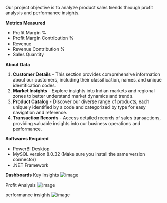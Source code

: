 Our project objective is to analyze product sales trends through profit analysis and performance insights.

**Metrics Measured**

- Profit Margin % 
- Profit Margin Contribution %
- Revenue
- Revenue Contribution %
- Sales Quantity

**About Data**

1. **Customer Details** - This section provides comprehensive information about our customers, including their classification, names, and unique identification codes.
2. **Market Insights** - Explore insights into Indian markets and regional zones to better understand market dynamics and trends.
3. **Product Catalog** - Discover our diverse range of products, each uniquely identified by a code and categorized by type for easy navigation and reference.
4. **Transaction Records** - Access detailed records of sales transactions, providing valuable insights into our business operations and performance.


**Softwares Required**

- PowerBI Desktop
- MySQL version 8.0.32 (Make sure you install the same version connector)
- .NET Framework



**Dashboards**
Key Insights
![image](https://github.com/kaushikmanjunatha/Analytics-with-PowerBI/assets/113636750/013240a1-dbc2-477a-8e36-30900a6be0ae)

Profit Analysis
![image](https://github.com/kaushikmanjunatha/Analytics-with-PowerBI/assets/113636750/b62aa223-f6e7-4513-81ae-66a74dd87b36)

performance insights
![image](https://github.com/kaushikmanjunatha/Analytics-with-PowerBI/assets/113636750/860102fe-e937-404d-a590-c58875a7f0c4)

